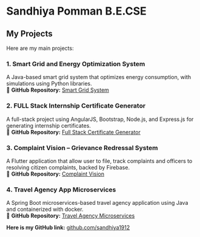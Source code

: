 # Sandhiya Pomman B.E.CSE

## My Projects  

Here are my main projects:

### 1️. Smart Grid and Energy Optimization System  
A Java-based smart grid system that optimizes energy consumption, with simulations using Python libraries.  
🔗 **GitHub Repository:** [Smart Grid System](https://github.com/sandhiya1912/Smart_Grid_System)  

### 2️. FULL Stack Internship Certificate Generator  
A full-stack project using AngularJS, Bootstrap, Node.js, and Express.js for generating internship certificates.  
🔗 **GitHub Repository:** [Full Stack Certificate Generator](https://github.com/sandhiya1912/Angular-intern-project)  

### 3️. Complaint Vision – Grievance Redressal System  
A Flutter application that allow user to file, track complaints and officers to resolving citizen complaints, backed by Firebase.  
🔗 **GitHub Repository:** [Complaint Vision](https://github.com/sandhiya1912/ComplaintVision)  

### 4️. Travel Agency App Microservices  
A Spring Boot microservices-based travel agency application using Java and containerized with docker.  
🔗 **GitHub Repository:** [Travel Agency Microservices](https://github.com/sandhiya1912/TravelAgencyMicroservices)  

**Here is my GitHub link:** [github.com/sandhiya1912](https://github.com/sandhiya1912)
